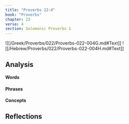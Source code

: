 ```yaml
---
title: "Proverbs 22:4"
book: "Proverbs"
chapter: 22
verse: 4
section: Solomonic Proverbs 1
---
```

![[/Greek/Proverbs/022/Proverbs-022-004G.md#Text]]
![[/Hebrew/Proverbs/022/Proverbs-022-004H.md#Text]]

## Analysis

#### Words

#### Phrases

#### Concepts

## Reflections
